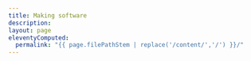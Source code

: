 ```yaml
---
title: Making software
description:
layout: page
eleventyComputed:
  permalink: "{{ page.filePathStem | replace('/content/','/') }}/"
---
```

